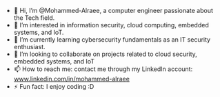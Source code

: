 - 👋 Hi, I’m @Mohammed-Alraee, a computer engineer passionate about the Tech field. 
- 👀 I’m interested in information security, cloud computing, embedded systems, and IoT. 
- 🌱 I’m currently learning cybersecurity fundamentals as an IT security enthusiast. 
- 💞️ I’m looking to collaborate on projects related to cloud security, embedded systems, and IoT
- 📫 How to reach me: contact me through my LinkedIn account: www.linkedin.com/in/mohammed-alraee
- ⚡ Fun fact: I enjoy coding :D 

<!---
Mohammed-Alraee/Mohammed-Alraee is a ✨ special ✨ repository because its `README.md` (this file) appears on your GitHub profile.
You can click the Preview link to take a look at your changes.
--->
